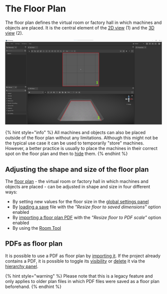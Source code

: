 # The Floor Plan

The floor plan defines the virtual room or factory hall in which machines and objects are placed. It is the central element of the [2D view](the-2d-panel.md) (1) and the [3D view](the-3d-panel.md) (2).

![](../../../.gitbook/assets/floor_plan_3d_2d.jpg)

{% hint style="info" %}
All machines and objects can also be placed outside of the floor plan without any limitations. Although this might not be the typical use case it can be used to temporarily "store" machines. However, a better practice is usually to place the machines in their correct spot on the floor plan and then to [hide](hierarchy-panel.md#hideunhide-objects) them.
{% endhint %}

## Adjusting the shape and size of the floor plan

The [floor plan](the-floor-plan.md) - the virtual room or factory hall in which machines and objects are placed - can be adjusted in shape and size in four different ways:

* By setting new values for the floor size in the [global settings panel](settings-panel.md#global-settings)
* By [loading a save](../getting-started/loading-projects.md) file with the _"Resize floor to saved dimensions"_  option enabled
* By [importing a floor plan PDF](../getting-started/importing-pdfs.md) with the _"Resize floor to PDF scale"_ option enabled
* By using the [Room Tool](../advanced-tools/the-room-tool.md)

## PDFs as floor plan

It is possible to use a PDF as floor plan by [importing it](../getting-started/importing-pdfs.md). If the project already contains a PDF, it is possible to toggle its [visibility](../getting-started/pdf-visibility.md) or [delete](../getting-started/delete-pdfs.md) it via the [hierarchy panel](../user-interface/hierarchy-panel.md).

{% hint style="warning" %}
Please note that this is a legacy feature and only applies to older plan files in which PDF files were saved as a floor plan beforehand.
{% endhint %}